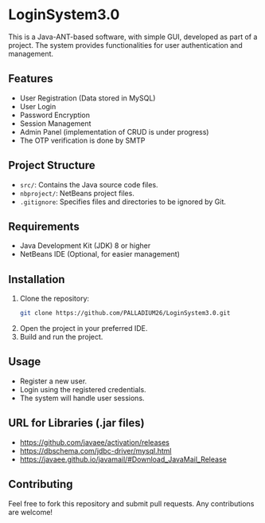 # LoginSystem3.0

This is a Java-ANT-based software, with simple GUI, developed as part of a project. The system provides functionalities for user authentication and management.

## Features
- User Registration (Data stored in MySQL)
- User Login
- Password Encryption
- Session Management
- Admin Panel (implementation of CRUD is under progress)
- The OTP verification is done by SMTP

## Project Structure
- `src/`: Contains the Java source code files.
- `nbproject/`: NetBeans project files.
- `.gitignore`: Specifies files and directories to be ignored by Git.

## Requirements
- Java Development Kit (JDK) 8 or higher
- NetBeans IDE (Optional, for easier management)

## Installation
1. Clone the repository:
   ```bash
   git clone https://github.com/PALLADIUM26/LoginSystem3.0.git
   ```
2. Open the project in your preferred IDE.
3. Build and run the project.

## Usage
- Register a new user.
- Login using the registered credentials.
- The system will handle user sessions.

## URL for Libraries (.jar files)
- https://github.com/javaee/activation/releases
- https://dbschema.com/jdbc-driver/mysql.html
- https://javaee.github.io/javamail/#Download_JavaMail_Release

## Contributing
Feel free to fork this repository and submit pull requests. Any contributions are welcome!
